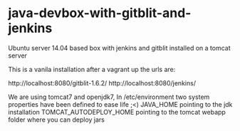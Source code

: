 # java-devbox-with-gitblit-and-jenkins
Ubuntu server 14.04 based box with jenkins and gitblit installed on a tomcat server

This is a vanila installation after a vagrant up the urls are:

http://localhost:8080/gitblit-1.6.2/
http://localhost:8080/jenkins/

We are using tomcat7 and openjdk7, In /etc/environment two system properties have been defined to ease life ;<)
JAVA_HOME pointing to the jdk installation
TOMCAT_AUTODEPLOY_HOME pointing to the tomcat webapp folder where you can deploy jars

